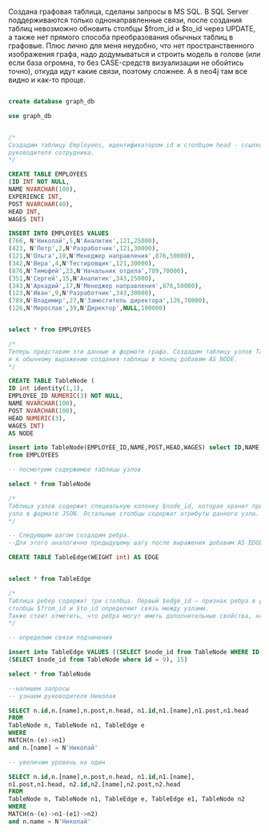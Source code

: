 Создана графовая таблица, сделаны запросы в MS SQL. 
В SQL Server поддерживаются только однонаправленные связи, после создания таблиц невозможно обновить столбцы $from_id и $to_id через UPDATE, 
а также нет прямого способа преобразования обычных таблиц в графовые. Плюс лично для меня неудобно, что нет пространственного изображения графа, 
надо додумываться и строить модель в голове (или если база огромна, то без CASE-средств визуализации не обойтись точно), откуда идут какие связи, 
поэтому сложнее. А в neo4j там все видно и как-то проще. 

``` SQL

create database graph_db

use graph_db


/*
Создадим таблицу Employees, идентификатором id и столбцом head - ссылкой на линейного
руководителя сотрудника. 
*/

CREATE TABLE EMPLOYEES 
(ID INT NOT NULL,
NAME NVARCHAR(100),
EXPERIENCE INT,
POST NVARCHAR(40),
HEAD INT,
WAGES INT)

INSERT INTO EMPLOYEES VALUES
(766, N'Николай',5,N'Аналитик',121,25000),
(423, N'Петр',2,N'Разработчик',121,30000),
(121,N'Ольга',10,N'Менеджер направления',876,50000),
(342,N'Вера',4,N'Тестировщик',121,30000),
(876,N'Тимофей',23,N'Начальник отдела',789,70000),
(351,N'Сергей',15,N'Аналитик',343,25000),
(343,N'Аркадий',17,N'Менеджер направления',876,50000),
(123,N'Иван',9,N'Разработчик',343,30000),
(789,N'Владимир',27,N'Заместитель директора',126,70000),
(126,N'Мирослав',39,N'Директор',NULL,100000)


select * from EMPLOYEES

/*
Теперь представим эти данные в формате графа. Создадим таблицу узлов TableNode, 
и к обычному выражению создания таблицы в конец добавим AS NODE.
*/

CREATE TABLE TableNode (
ID int identity(1,1),
EMPLOYEE_ID NUMERIC(3) NOT NULL,
NAME NVARCHAR(100),
POST NVARCHAR(100),
HEAD NUMERIC(3),
WAGES INT) 
AS NODE

insert into TableNode(EMPLOYEE_ID,NAME,POST,HEAD,WAGES) select ID,NAME,POST,HEAD,WAGES
from EMPLOYEES

-- посмотрим содержимое таблицы узлов

select * from TableNode

/*
Таблица узлов содержит специальную колонку $node_id, которая хранит признак 
узла в формате JSON. Остальные столбцы содержат атрибуты данного узла.
*/

-- Следующим шагом создадим ребра. 
--Для этого аналогично предыдущему шагу после выражения добавим AS EDGE.

CREATE TABLE TableEdge(WEIGHT int) AS EDGE


select * from TableEdge

/*
Таблица ребер содержит три столбца. Первый $edge_id – признак ребра в формате JSON, 
столбцы $from_id и $to_id определяют связь между узлами.
Также стоит отметить, что ребра могут иметь дополнительные свойства, например, WEIGHT.
*/

-- определим связи подчинения

insert into TableEdge VALUES ((SELECT $node_id from TableNode WHERE ID = 8), 
(SELECT $node_id from TableNode where id = 9), 15)

select * from TableNode

--напишем запросы
-- узнаем руководителя Николая

SELECT n.id,n.[name],n.post,n.head, n1.id,n1.[name],n1.post,n1.head
FROM 
TableNode n, TableNode n1, TableEdge e
WHERE
MATCH(n-(e)->n1)
and n.[name] = N'Николай'

-- увеличим уровень на один

SELECT n.id,n.[name],n.post,n.head, n1.id,n1.[name],
n1.post,n1.head, n2.id,n2.[name],n2.post,n2.head
FROM 
TableNode n, TableNode n1, TableEdge e, TableEdge e1, TableNode n2
WHERE
MATCH(n-(e)->n1-(e1)->n2)
and n.name = N'Николай'
```
